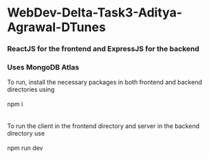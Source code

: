 # WebDev-Delta-Task3-Aditya-Agrawal-DTunes

### ReactJS for the frontend and ExpressJS for the backend
### Uses MongoDB Atlas

To run, install the necessary packages in both frontend and backend directories using
<br/>
<br/>
npm i
<br/>
<br/>
<br/>
To run the client in the frontend directory and server in the backend directory use
<br/>
<br/>
npm run dev 
